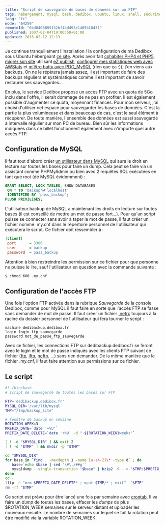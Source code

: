 ```yaml
---
title: "Script de sauvegarde de bases de données sur un FTP"
tags: hébergement, mysql, bash, dedibox, ubuntu, linux, shell, sécurité
lang: "fr"
node: "64259"
remoteId: "0bd8403899132bf4bd493e1405b18431"
published: 2007-02-04T19:00:58+01:00
updated: 2016-02-12 12:13
---
```

 
Je continue tranquillement l'installation / la configuration de ma Dedibox sous
Ubuntu hébergeant [ce site](http://pwet.fr/). Après avoir fait [cohabiter PHP4
et PHP5](/post/php4-mod-php-et-php5-fastcgi-avec-apache-sous-ubuntu), [migrer
son site](/post/migration-sur-dedipwet) utilisant [eZ publish](), [configurer
mes statistiques web avec
AWStats](/post/statistiques-web-avec-awstats-sous-ubuntu-en-mode-cgi) et [m'être
battu avec PDO_MySQL](/post/pdo-mysql-sous-ubuntu-au-bord-de-la-crise-nerfs)
(rien que ça :)), j'en viens aux backups. On ne le répètera jamais assez, il est
important de faire des backups réguliers et systèmatiques comme il est important
de savoir restaurer ses sauvegardes...

 
En plus, le service Dedibox propose un accès FTP avec un quota de 5Go inclu dans
l'offre, il serait dommage de ne pas en profiter. Il est également possible
d'augmenter ce quota, moyennant finances. Pour mon serveur, j'ai choisi
d'utiliser cet espace pour sauvegarder les bases de données. C'est la partie la
plus volumineuse et dans beaucoup de cas, c'est le seul élément à récupèrer. De
toute manière, l'ensemble des données est aussi sauvegardé à intervalle régulier
sur mon PC de bureau. Bien sûr les informations indiquées dans ce billet
fonctionnent également avec n'importe quel autre accès FTP.

  
## Configuration de MySQL

 
Il faut tout d'abord créer [un utilisateur dans
MySQL](http://dev.mysql.com/doc/refman/4.1/en/grant.html) qui aura le droit en
lecture sur toutes les bases pour faire un dump. Cela peut se faire via un
assistant comme PHPMyAdmin ou bien avec 2 requêtes SQL exécutées en tant que
root (de MySQL évidemment) :

 ``` sql
GRANT SELECT, LOCK TABLES, SHOW DATABASES
  ON * TO 'backup'@'localhost' 
  IDENTIFIED BY 'pass_backup';
FLUSH PRIVILEGES;
```

L'utilisateur backup de MySQL a maintenant les droits en lecture sur toutes
bases (il est conseillé de mettre un mot de passe fort...). Pour qu'un script
puisse se connecter sans avoir à taper le mot de passe, il faut créer un fichier
nommé .my.cnf dans le répertoire personnel de l'utilisateur qui exécutera le
script. Ce fichier doit ressembler à :

``` ini
[client]
 port      = 3306
 user      = backup
 password  = pass_backup
```

Attention à bien restreindre les permission sur ce fichier pour que personne ne
puisse le lire, sauf l'utilisateur en question avec la commande suivante :

 ``` bash
$ chmod 600 .my.cnf
```

   
## Configuration de l'accès FTP

 
Une fois l'option FTP activée dans la rubrique *Sauvegarde* de la console
Dedibox, comme pour MySQL il faut faire en sorte que l'accès FTP se fasse sans
demander de mot de passe. Il faut créer un fichier
[.netrc](http://pwet.fr/man/linux/formats/netrc) toujours à la racine du dossier
personnel de l'utilisateur qui fera tourner le script :

``` 
machine dedibackup.dedibox.fr
login login_ftp_sauvegarde
password mot_de_passe_ftp_sauvegarde
```

 
Avec ce fichier, les connections FTP sur dedibackup.dedibox.fr se feront avec le
login et le mot de passe indiqués avec les clients FTP suivant ce fichier
([ftp](http://pwet.fr/man/linux/commandes/ftp),
[lftp](http://pwet.fr/man/linux/commandes/lftp),
[ncftp](http://pwet.fr/man/linux/commandes/ncftp), ...) sans rien demander. De
la même manière que le fichier .my.cnf, il faut faire attention aux permissions
sur ce fichier.

   
## Le script

 ``` bash
#! /bin/bash
# Script de sauvegarde de toutes les bases sur FTP

FTP='dedibackup.dedibox.fr'
MYSQL_DIR='/var/lib/mysql'
TMP="/tmp/backup_site"

# fenêtre de backup en semaine
ROTATION_WEEK=3 
PREFIX_DATE=`date '+%U'`
PREFIX_DATE_DELETE=`date '+%U' -d "-${ROTATION_WEEK}weeks"`

[ ! -d "$MYSQL_DIR" ] && exit 2
[ ! -d "$TMP" ] && mkdir -p "$TMP"

cd "$MYSQL_DIR"
for base in `find . -maxdepth 1 -name [a-zA-Z]\* -type d` ; do
    base=`echo $base | sed 's#\./##g'`
    mysqldump --single-transaction "$base" | bzip2 -9 - > "$TMP/$PREFIX_DATE.$base.sql.bz2"
done
cd -
lftp -e "mrm $PREFIX_DATE_DELETE* ; mput $TMP/* ; exit"  "$FTP"
rm -rf "$TMP"
```

Ce script est prévu pour être lancé une fois par semaine avec
[crontab](http://pwet.fr/man/linux/commandes/crontab). Il va faire un *dump*
de toutes les bases, effacer les *dumps* de plus $ROTATION_WEEK semaines sur le
serveur distant et uploader les nouveaux ensuite. Le nombre de semaines sur
lequel se fait la rotation peut être modifié via la variable ROTATION_WEEK.
 
